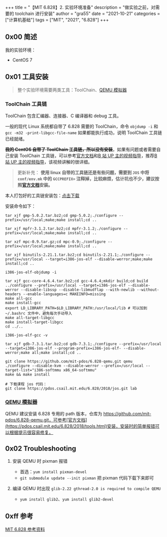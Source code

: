 +++
title = "【MIT 6.828】2. 实验环境准备"
description = "做实验之前，对需要的 toolchain 进行安装"
author = "gra55"
date = "2021-10-21"
categories = ["计算机基础"]
tags = ["MIT", "2021", "6.828"]
+++

## 0x00 简述
我的实验环境：
+ CentOS 7

## 0x01 工具安装
> 整个实验环境需要两类工具：ToolChain、[QEMU 模拟器](https://www.qemu.org/)

### ToolChain 工具链
ToolChain 包含汇编器、连接器、C 编译器和 debug 工具。

一般的现代 Linux 系统都自带了 6.828 需要的 ToolChain，命令 `objdump -i` 和 `gcc -m32 -print-libgcc-file-name` 如果都能执行成功，说明 ToolChain 工具链已经就绪。

**~~我的 CentOS 自带了 ToolChain 工具链，所以没有安装~~**，如果有问题或者需要自己安装 ToolChain 工具链，可以参考[官方文档](https://pdos.csail.mit.edu/6.828/2018/tools.html)和[B 站 UP 主的视频指导](https://www.bilibili.com/video/BV1NA411j7rX?spm_id_from=333.999.0.0)，推荐[B 站 UP 主的视频指导](https://www.bilibili.com/video/BV1NA411j7rX?spm_id_from=333.999.0.0)，该视频讲解的很详细。

> 更新补充：
**使用 linux 自带的工具链还是有些问题，需要到 `JOS` 中将 `conf/env.mk` 中的 `GCCPREFIX=` 注释掉，比较麻烦，估计坑也不少，建议按照[官方文档](https://pdos.csail.mit.edu/6.828/2018/tools.html)安装。**

本人打包好的工具链安装包：<a href="../../../../file/toolchain.tar.gz" target="_blank">点击下载</a>

安装命令如下：
```shell
tar xjf gmp-5.0.2.tar.bz2;cd gmp-5.0.2;./configure --prefix=/usr/local;make;make install;cd ..

tar xjf mpfr-3.1.2.tar.bz2;cd mpfr-3.1.2;./configure --prefix=/usr/local;make;make install;cd ..

tar xzf mpc-0.9.tar.gz;cd mpc-0.9;./configure --prefix=/usr/local;make;make install;cd ..

tar xjf binutils-2.21.1.tar.bz2;cd binutils-2.21.1;./configure --prefix=/usr/local --target=i386-jos-elf --disable-werror;make;make install;cd ..

i386-jos-elf-objdump -i

tar xjf gcc-core-4.6.4.tar.bz2;cd gcc-4.6.4;mkdir build;cd build
../configure --prefix=/usr/local --target=i386-jos-elf --disable-werror --disable-libssp --disable-libmudflap --with-newlib --without-headers --enable-languages=c MAKEINFO=missing
make all-gcc
make install-gcc
export LD_LIBRARY_PATH=$LD_LIBRARY_PATH:/usr/local/lib # 可以加到 ~/.bashrc 文件中，避免每次手动导入
make all-target-libgcc
make install-target-libgcc
cd ../..

i386-jos-elf-gcc -v

tar xjf gdb-7.3.1.tar.bz2;cd gdb-7.3.1;./configure --prefix=/usr/local --target=i386-jos-elf --program-prefix=i386-jos-elf- --disable-werror;make all;make install;cd ..

git clone https://github.com/mit-pdos/6.828-qemu.git qemu
./configure --disable-kvm --disable-werror --prefix=/usr/local --target-list="i386-softmmu x86_64-softmmu"
make && make install

# 下载课程 jos 代码：
git clone https://pdos.csail.mit.edu/6.828/2018/jos.git lab
```

### [QEMU 模拟器](https://www.qemu.org/)
QEMU 建议安装 6.828 专用的 path 版本，仓库为 https://github.com/mit-pdos/6.828-qemu.git，可参考[官方文档](https://pdos.csail.mit.edu/6.828/2018/tools.html)安装，安装时的简单报错可以根据提示很容易修复。

## 0x02 Troubleshooting
1. 安装 QEMU 时 pixman 报错
    + 首选：`yum install pixman-devel`
    + `git submodule update --init pixman` 把 pixman 代码下载下来即可

2. 编译 QEMU 时出现 `glib-2.22 gthread-2.0 is required to compile QEMU`
    + `yum install glib2`、`yum install glib2-devel`

## 0xff 参考
[MIT 6.828 参考资料](/blog/2021/mit/6.828-0)